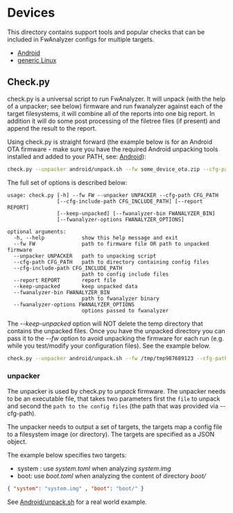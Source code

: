 # Devices

This directory contains support tools and popular checks that can be included in FwAnalyzer configs for multiple targets.

- [Android](android)
- [generic Linux](generic)

## Check.py

check.py is a universal script to run FwAnalyzer. It will unpack (with the help of a unpacker; see below) firmware
and run fwanalyzer against each of the target filesystems, it will combine all of the reports
into one big report. In addition it will do some post processing of the filetree files (if present) and
append the result to the report.

Using check.py is straight forward (the example below is for an Android OTA firmware - make sure you have the required Android unpacking tools installed and added to your PATH, see: [Android](android/Readme.md)):

```sh
check.py --unpacker android/unpack.sh --fw some_device_ota.zip --cfg-path android --cfg-include android --fwanalyzer-bin ../build/fwanalyzer
```

The full set of options is described below:
```
usage: check.py [-h] --fw FW --unpacker UNPACKER --cfg-path CFG_PATH
                [--cfg-include-path CFG_INCLUDE_PATH] [--report REPORT]
                [--keep-unpacked] [--fwanalyzer-bin FWANALYZER_BIN]
                [--fwanalyzer-options FWANALYZER_OPTIONS]

optional arguments:
  -h, --help            show this help message and exit
  --fw FW               path to firmware file OR path to unpacked firmware
  --unpacker UNPACKER   path to unpacking script
  --cfg-path CFG_PATH   path to directory containing config files
  --cfg-include-path CFG_INCLUDE_PATH
                        path to config include files
  --report REPORT       report file
  --keep-unpacked       keep unpacked data
  --fwanalyzer-bin FWANALYZER_BIN
                        path to fwanalyzer binary
  --fwanalyzer-options FWANALYZER_OPTIONS
                        options passed to fwanalyzer
```

The _--keep-unpacked_ option will NOT delete the temp directory that contains the unpacked files.
Once you have the unpacked directory you can pass it to the _--fw_ option to avoid unpacking the
firmware for each run (e.g. while you test/modify your configuration files). See the example below.

```sh
check.py --unpacker android/unpack.sh --fw /tmp/tmp987689123 --cfg-path android --cfg-include android --fwanalyzer-bin ../build/fwanalyzer
```

### unpacker

The unpacker is used by check.py to _unpack_ firmware.
The unpacker needs to be an executable file, that takes two parameters first the `file` to unpack
and second the `path to the config files` (the path that was provided via --cfg-path).

The unpacker needs to output a set of targets, the targets map a config file to a filesystem image (or directory).
The targets are specified as a JSON object.

The example below specifies two targets:

- system : use _system.toml_ when analyzing _system.img_
- boot: use _boot.toml_ when analyzing the content of directory _boot/_

```json
{ "system": "system.img" , "boot": "boot/" }
```

See [Android/unpack.sh](android/unpack.sh) for a real world example.
